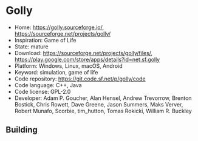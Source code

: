 # Golly

- Home: https://golly.sourceforge.io/, https://sourceforge.net/projects/golly/
- Inspiration: Game of Life
- State: mature
- Download: https://sourceforge.net/projects/golly/files/, https://play.google.com/store/apps/details?id=net.sf.golly
- Platform: Windows, Linux, macOS, Android
- Keyword: simulation, game of life
- Code repository: https://git.code.sf.net/p/golly/code
- Code language: C++, Java
- Code license: GPL-2.0
- Developer: Adam P. Goucher, Alan Hensel, Andrew Trevorrow, Brenton Bostick, Chris Rowett, Dave Greene, Jason Summers, Maks Verver, Robert Munafo, Scorbie, tim_hutton, Tomas Rokicki, William R. Buckley

## Building

